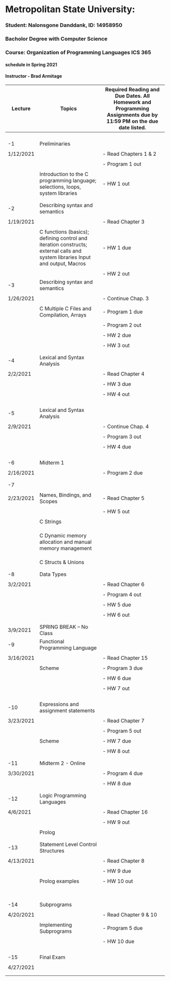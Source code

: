 # Metropolitan State University: 
### Student: Nalonsgone Danddank,  ID: 14958950
### Bacholor Degree with Computer Science
### Course: Organization of Programming Languages ICS 365 
#### schedule in Spring 2021 
#### Instructor - Brad Armitage 
| Lecture   | Topics                                                                                                                        | Required Reading and Due Dates.  All Homework and Programming Assignments due by 11:59 PM on the due date listed. |
|-----------|-------------------------------------------------------------------------------------------------------------------------------|-------------------------------------------------------------------------------------------------------------------|
|           |                                                                                                                               |                                                                                                                   |
|           |                                                                                                                               |                                                                                                                   |
|           |                                                                                                                               |                                                                                                                   |
|           |                                                                                                                               |                                                                                                                   |
| -1        | Preliminaries                                                                                                                 |                                                                                                                   |
|           |                                                                                                                               |                                                                                                                   |
| 1/12/2021 |                                                                                                                               | - Read Chapters 1 & 2                                                                                             |
|           |                                                                                                                               |                                                                                                                   |
|           |                                                                                                                               | - Program 1 out                                                                                                   |
|           |                                                                                                                               |                                                                                                                   |
|           | Introduction to the C programming language; selections, loops, system libraries                                               | - HW 1 out                                                                                                        |
|           |                                                                                                                               |                                                                                                                   |
|           |                                                                                                                               |                                                                                                                   |
| -2        | Describing syntax and semantics                                                                                               |                                                                                                                   |
|           |                                                                                                                               |                                                                                                                   |
| 1/19/2021 |                                                                                                                               | - Read Chapter 3                                                                                                  |
|           |                                                                                                                               |                                                                                                                   |
|           | C functions (basics); defining control and iteration constructs; external calls and system libraries Input and output, Macros | - HW 1 due                                                                                                        |
|           |                                                                                                                               |                                                                                                                   |
|           |                                                                                                                               | - HW 2 out                                                                                                        |
| -3        | Describing syntax and semantics                                                                                               |                                                                                                                   |
|           |                                                                                                                               |                                                                                                                   |
| 1/26/2021 |                                                                                                                               | - Continue Chap. 3                                                                                                |
|           |                                                                                                                               |                                                                                                                   |
|           | C Multiple C Files and Compilation, Arrays                                                                                    | - Program 1 due                                                                                                   |
|           |                                                                                                                               |                                                                                                                   |
|           |                                                                                                                               | - Program 2 out                                                                                                   |
|           |                                                                                                                               |                                                                                                                   |
|           |                                                                                                                               | - HW 2 due                                                                                                        |
|           |                                                                                                                               |                                                                                                                   |
|           |                                                                                                                               | - HW 3 out                                                                                                        |
|           |                                                                                                                               |                                                                                                                   |
|           |                                                                                                                               |                                                                                                                   |
| -4        | Lexical and Syntax Analysis                                                                                                   |                                                                                                                   |
|           |                                                                                                                               |                                                                                                                   |
| 2/2/2021  |                                                                                                                               | - Read Chapter 4                                                                                                  |
|           |                                                                                                                               |                                                                                                                   |
|           |                                                                                                                               | - HW 3 due                                                                                                        |
|           |                                                                                                                               |                                                                                                                   |
|           |                                                                                                                               | - HW 4 out                                                                                                        |
|           |                                                                                                                               |                                                                                                                   |
|           |                                                                                                                               |                                                                                                                   |
|           |                                                                                                                               |                                                                                                                   |
|           |                                                                                                                               |                                                                                                                   |
| -5        | Lexical and Syntax Analysis                                                                                                   |                                                                                                                   |
|           |                                                                                                                               |                                                                                                                   |
| 2/9/2021  |                                                                                                                               | - Continue Chap. 4                                                                                                |
|           |                                                                                                                               |                                                                                                                   |
|           |                                                                                                                               | - Program 3 out                                                                                                   |
|           |                                                                                                                               |                                                                                                                   |
|           |                                                                                                                               | - HW 4 due                                                                                                        |
|           |                                                                                                                               |                                                                                                                   |
|           |                                                                                                                               |                                                                                                                   |
|           |                                                                                                                               |                                                                                                                   |
|           |                                                                                                                               |                                                                                                                   |
| -6        | Midterm 1                                                                                                                     |                                                                                                                   |
|           |                                                                                                                               |                                                                                                                   |
| 2/16/2021 |                                                                                                                               | - Program 2 due                                                                                                   |
|           |                                                                                                                               |                                                                                                                   |
|           |                                                                                                                               |                                                                                                                   |
| -7        |                                                                                                                               |                                                                                                                   |
|           |                                                                                                                               |                                                                                                                   |
| 2/23/2021 | Names, Bindings, and Scopes                                                                                                   | - Read Chapter 5                                                                                                  |
|           |                                                                                                                               |                                                                                                                   |
|           |                                                                                                                               | - HW 5 out                                                                                                        |
|           |                                                                                                                               |                                                                                                                   |
|           | C Strings                                                                                                                     |                                                                                                                   |
|           |                                                                                                                               |                                                                                                                   |
|           |                                                                                                                               |                                                                                                                   |
|           |                                                                                                                               |                                                                                                                   |
|           | C Dynamic memory allocation and manual memory management                                                                      |                                                                                                                   |
|           |                                                                                                                               |                                                                                                                   |
|           |                                                                                                                               |                                                                                                                   |
|           |                                                                                                                               |                                                                                                                   |
|           | C Structs & Unions                                                                                                            |                                                                                                                   |
|           |                                                                                                                               |                                                                                                                   |
|           |                                                                                                                               |                                                                                                                   |
| -8        | Data Types                                                                                                                    |                                                                                                                   |
|           |                                                                                                                               |                                                                                                                   |
| 3/2/2021  |                                                                                                                               | - Read Chapter 6                                                                                                  |
|           |                                                                                                                               |                                                                                                                   |
|           |                                                                                                                               | - Program 4 out                                                                                                   |
|           |                                                                                                                               |                                                                                                                   |
|           |                                                                                                                               | - HW 5 due                                                                                                        |
|           |                                                                                                                               |                                                                                                                   |
|           |                                                                                                                               | - HW 6 out                                                                                                        |
|           |                                                                                                                               |                                                                                                                   |
|           |                                                                                                                               |                                                                                                                   |
| 3/9/2021  | SPRING BREAK – No Class                                                                                                       |                                                                                                                   |
| -9        | Functional Programming Language                                                                                               |                                                                                                                   |
|           |                                                                                                                               |                                                                                                                   |
| 3/16/2021 |                                                                                                                               | - Read Chapter 15                                                                                                 |
|           |                                                                                                                               |                                                                                                                   |
|           | Scheme                                                                                                                        | - Program 3 due                                                                                                   |
|           |                                                                                                                               |                                                                                                                   |
|           |                                                                                                                               | - HW 6 due                                                                                                        |
|           |                                                                                                                               |                                                                                                                   |
|           |                                                                                                                               | - HW 7 out                                                                                                        |
|           |                                                                                                                               |                                                                                                                   |
|           |                                                                                                                               |                                                                                                                   |
|           |                                                                                                                               |                                                                                                                   |
|           |                                                                                                                               |                                                                                                                   |
| -10       | Expressions and assignment statements                                                                                         |                                                                                                                   |
|           |                                                                                                                               |                                                                                                                   |
| 3/23/2021 |                                                                                                                               | - Read Chapter 7                                                                                                  |
|           |                                                                                                                               |                                                                                                                   |
|           |                                                                                                                               | - Program 5 out                                                                                                   |
|           |                                                                                                                               |                                                                                                                   |
|           | Scheme                                                                                                                        | - HW 7 due                                                                                                        |
|           |                                                                                                                               |                                                                                                                   |
|           |                                                                                                                               | - HW 8 out                                                                                                        |
|           |                                                                                                                               |                                                                                                                   |
|           |                                                                                                                               |                                                                                                                   |
| -11       | Midterm 2 - Online                                                                                                            |                                                                                                                   |
|           |                                                                                                                               |                                                                                                                   |
| 3/30/2021 |                                                                                                                               | - Program 4 due                                                                                                   |
|           |                                                                                                                               |                                                                                                                   |
|           |                                                                                                                               | - HW 8 due                                                                                                        |
|           |                                                                                                                               |                                                                                                                   |
|           |                                                                                                                               |                                                                                                                   |
| -12       | Logic Programming Languages                                                                                                   |                                                                                                                   |
|           |                                                                                                                               |                                                                                                                   |
| 4/6/2021  |                                                                                                                               | - Read Chapter 16                                                                                                 |
|           |                                                                                                                               |                                                                                                                   |
|           |                                                                                                                               | - HW 9 out                                                                                                        |
|           |                                                                                                                               |                                                                                                                   |
|           | Prolog                                                                                                                        |                                                                                                                   |
|           |                                                                                                                               |                                                                                                                   |
|           |                                                                                                                               |                                                                                                                   |
| -13       | Statement Level Control Structures                                                                                            |                                                                                                                   |
|           |                                                                                                                               |                                                                                                                   |
| 4/13/2021 |                                                                                                                               | - Read Chapter 8                                                                                                  |
|           |                                                                                                                               |                                                                                                                   |
|           |                                                                                                                               | - HW 9 due                                                                                                        |
|           |                                                                                                                               |                                                                                                                   |
|           | Prolog examples                                                                                                               | - HW 10 out                                                                                                       |
|           |                                                                                                                               |                                                                                                                   |
|           |                                                                                                                               |                                                                                                                   |
|           |                                                                                                                               |                                                                                                                   |
|           |                                                                                                                               |                                                                                                                   |
|           |                                                                                                                               |                                                                                                                   |
|           |                                                                                                                               |                                                                                                                   |
|           |                                                                                                                               |                                                                                                                   |
|           |                                                                                                                               |                                                                                                                   |
| -14       | Subprograms                                                                                                                   |                                                                                                                   |
|           |                                                                                                                               |                                                                                                                   |
| 4/20/2021 |                                                                                                                               | - Read Chapter 9 & 10                                                                                             |
|           |                                                                                                                               |                                                                                                                   |
|           | Implementing Subprograms                                                                                                      | - Program 5 due                                                                                                   |
|           |                                                                                                                               |                                                                                                                   |
|           |                                                                                                                               | - HW 10 due                                                                                                       |
|           |                                                                                                                               |                                                                                                                   |
|           |                                                                                                                               |                                                                                                                   |
|           |                                                                                                                               |                                                                                                                   |
|           |                                                                                                                               |                                                                                                                   |
| -15       | Final Exam                                                                                                                    |                                                                                                                   |
|           |                                                                                                                               |                                                                                                                   |
| 4/27/2021 |                                                                                                                               |                                                                                                                   |
|           |                                                                                                                               |                                                                                                                   |
|           |                                                                                                                               |                                                                                                                   |